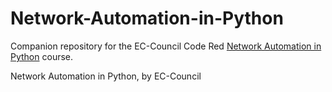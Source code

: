 # Network-Automation-in-Python

Companion repository for the EC-Council Code Red [Network Automation in Python](https://codered.eccouncil.org/course/network-automation-with-python) course.

Network Automation in Python, by EC-Council